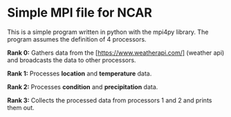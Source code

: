 Simple MPI file for NCAR
=======

This is a simple program written in python with the mpi4py library. The program assumes the definition of 4 processors. 

**Rank 0:** Gathers data from the [https://www.weatherapi.com/] (weather api) and broadcasts the data to other processors.

**Rank 1:** Processes **location** and **temperature** data.

**Rank 2:** Processes **condition** and **precipitation** data.

**Rank 3:** Collects the processed data from processors 1 and 2 and prints them out. 
